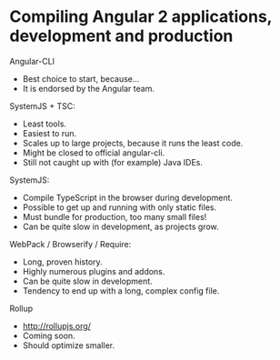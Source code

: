 # Compiling Angular 2 applications, development and production

Angular-CLI

* Best choice to start, because...
* It is endorsed by the Angular team.

SystemJS + TSC:

* Least tools.
* Easiest to run.
* Scales up to large projects, because it runs the least code.
* Might be closed to official angular-cli.
* Still not caught up with (for example) Java IDEs.

SystemJS:

* Compile TypeScript in the browser during development.
* Possible to get up and running with only static files.
* Must bundle for production, too many small files!
* Can be quite slow in development, as projects grow.

WebPack / Browserify / Require:

* Long, proven history.
* Highly numerous plugins and addons.
* Can be quite slow in development.
* Tendency to end up with a long, complex config file.

Rollup

* http://rollupjs.org/
* Coming soon.
* Should optimize smaller.

